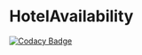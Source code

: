 # HotelAvailability
[![Codacy Badge](https://api.codacy.com/project/badge/Grade/54acdf324c014f7ea3e8786363bbc8b1)](https://www.codacy.com/manual/JhonnyLi/HotelAvailability?utm_source=github.com&amp;utm_medium=referral&amp;utm_content=JhonnyLi/HotelAvailability&amp;utm_campaign=Badge_Grade)
